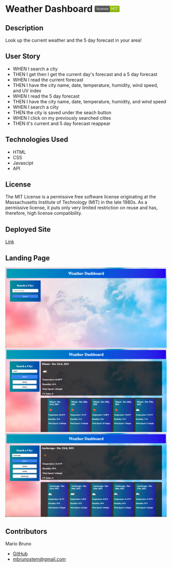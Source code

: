 # Weather Dashboard ![License](./assets/LicenseMIT.png)

## Description
Look up the current weather and the 5 day forecast in your area!

## User Story
- WHEN I search a city
- THEN I get then I get the current day's forecast and a 5 day forecast
- WHEN I read the current forecast
- THEN I have the city name, date, temperature, humidity, wind speed, and UV index
- WHEN I read the 5 day forecast
- THEN I have the city name, date, temperature, humidity, and wind speed
- WHEN I search a ciity
- THEN the city is saved under the seach button
- WHEN I click on my previously searched cities
- THEN it's current and 5 day forecast reappear

## Technologies Used
- HTML
- CSS
- Javascipt
- API

## License
The MIT License is a permissive free software license originating at the Massachusetts Institute of Technology (MIT) in the late 1980s. As a permissive license, it puts only very limited restriction on reuse and has, therefore, high license compatibility.

## Deployed Site
[Link](https://mbrunostem.github.io/weather-dashboard/)

## Landing Page
![Deployed site landing page](./assets/landing-page.png)
![Deployed site landing page](./assets/landing-page-2.png)
![Deployed site landing page](./assets/landing-page-3.png)

## Contributors
Mario Bruno
* [GitHub](https://github.com/MBrunoStem)
* mbrunostem@gmail.com